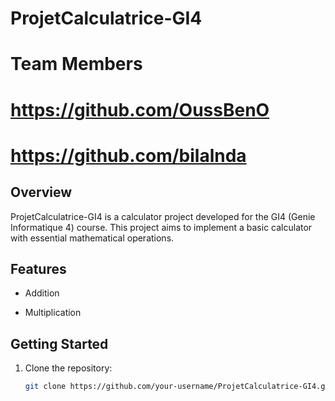 # ProjetCalculatrice-GI4

# Team Members 

# https://github.com/OussBenO

# https://github.com/bilalnda

## Overview

ProjetCalculatrice-GI4 is a calculator project developed for the GI4 (Genie Informatique 4) course. This project aims to implement a basic calculator with essential mathematical operations.

## Features

- Addition

- Multiplication



## Getting Started

1. Clone the repository:

   ```bash
   git clone https://github.com/your-username/ProjetCalculatrice-GI4.git
